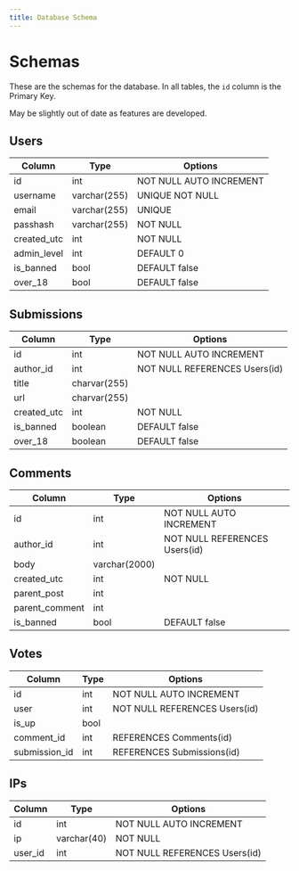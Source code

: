 ```yaml
---
title: Database Schema
---
```


# Schemas

These are the schemas for the database. In all tables, the `id` column is the Primary Key.

May be slightly out of date as features are developed.

## Users

Column|Type|Options
-|-|-
id|int|NOT NULL AUTO INCREMENT
username|varchar(255)|UNIQUE NOT NULL
email|varchar(255)|UNIQUE
passhash|varchar(255)|NOT NULL
created_utc|int|NOT NULL
admin_level|int|DEFAULT 0
is_banned|bool|DEFAULT false
over_18|bool|DEFAULT false

## Submissions

Column|Type|Options
-|-|-
id|int|NOT NULL AUTO INCREMENT	
author_id|int| NOT NULL REFERENCES Users(id)			
title|charvar(255)			
url|charvar(255)			
created_utc|int|NOT NULL
is_banned|boolean|DEFAULT false
over_18|boolean|DEFAULT false

## Comments

Column|Type|Options
-|-|-
id|int| NOT NULL AUTO INCREMENT	
author_id|int|NOT NULL REFERENCES Users(id)			
body|varchar(2000)		
created_utc|int|NOT NULL		
parent_post|int			
parent_comment|int			
is_banned|bool|DEFAULT false

## Votes

Column|Type|Options
-|-|-
id|int| NOT NULL AUTO INCREMENT	
user|int|NOT NULL REFERENCES Users(id)		
is_up|bool
comment_id|int|REFERENCES Comments(id)
submission_id|int|REFERENCES Submissions(id)

## IPs

Column|Type|Options
-|-|-
id|int|NOT NULL AUTO INCREMENT
ip|varchar(40)|NOT NULL
user_id|int|NOT NULL REFERENCES Users(id)
